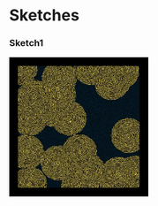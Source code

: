# Sketches
### Sketch1
<img src="./sketch1/sampleSketch1.jpg" width="50%" height="auto" alt="sketch1">